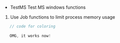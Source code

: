 - TestMS
Test MS windows functions
1. Use Job functions to limit process memory usage


```js
   // code for coloring
   
   OMG, it works now!
   